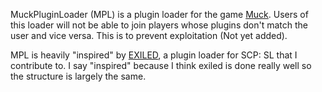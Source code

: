 MuckPluginLoader (MPL) is a plugin loader for the game [Muck](https://store.steampowered.com/app/1625450/Muck/). Users of this loader will not be able to join players whose plugins don't match the user and vice versa. This is to prevent exploitation (Not yet added).

MPL is heavily "inspired" by [EXILED](https://github.com/Exiled-Team/EXILED), a plugin loader for SCP: SL that I contribute to. I say "inspired" because I think exiled is done really well so the structure is largely the same.
